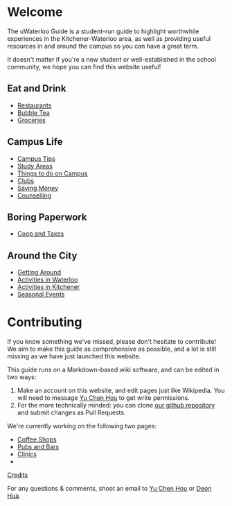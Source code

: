 <!-- TITLE: Home -->
<!-- SUBTITLE: Fantastic Waterloo Gems and Where to Find Them -->

# Welcome
The uWaterloo Guide is a student-run guide to highlight worthwhile experiences in the Kitchener-Waterloo area, as well as providing useful resources in and around the campus so you can have a great term.

It doesn't matter if you're a new student or well-established in the school community, we hope you can find this website useful!

## Eat and Drink
* [Restaurants](/restaurants)
* [Bubble Tea](/bubble-tea)
* [Groceries](/groceries)

## Campus Life
* [Campus Tips](/campus-tips)
* [Study Areas](/study-areas)
* [Things to do on Campus](/what-to-do)
* [Clubs](/clubs)
* [Saving Money](/saving-money)
* [Counselling](/counselling)

## Boring Paperwork
* [Coop and Taxes](/taxes)
## Around the City
* [Getting Around](/getting-around)
* [Activities in Waterloo](/waterloo-activities)
* [Activities in Kitchener](/kitchener-activities)
* [Seasonal Events](/events)

# Contributing
If you know something we've missed, please don't hesitate to contribute! We aim to make this guide as comprehensive as possible, and a lot is still missing as we have just launched this website.

This guide runs on a Markdown-based wiki software, and can be edited in two ways:
1.  Make an account on this website, and edit pages just like Wikipedia. You will need to message [Yu Chen Hou](mailto:me@yuchenhou.com) to get write permissions.
2.  For the more technically minded: you can clone [our github repository](https://github.com/icechen1/uwguide) and submit changes as Pull Requests.

We're currently working on the following two pages:
* [Coffee Shops](/coffee-shops)
* [Pubs and Bars](/bars)
* [Clinics](/clinics)
* 
[Credits](/credits)

For any questions & comments, shoot an email to [Yu Chen Hou](mailto:me@yuchenhou.com) or [Deon Hua](mailto:me@deonhua.com).

